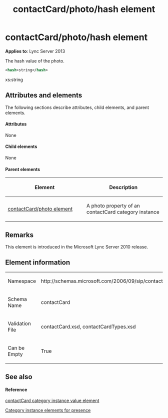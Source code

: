 ﻿---
title: contactCard/photo/hash element
TOCTitle: contactCard/photo/hash element
ms:assetid: 0a20d695-bdd7-4e86-a839-4559b31a2917
ms:mtpsurl: https://msdn.microsoft.com/library/Dn454728(v=office.15)
ms:contentKeyID: 57093433
ms.date: 07/24/2014
mtps_version: v=office.15
dev_langs:
- xml
---

# contactCard/photo/hash element


**Applies to**: Lync Server 2013

The hash value of the photo.

```xml
<hash>string</hash>
```

xs:string

## Attributes and elements

The following sections describe attributes, child elements, and parent elements.

#### Attributes

None

#### Child elements

None

#### Parent elements

<table>
<colgroup>
<col style="width: 50%" />
<col style="width: 50%" />
</colgroup>
<thead>
<tr class="header">
<th><p>Element</p></th>
<th><p>Description</p></th>
</tr>
</thead>
<tbody>
<tr class="odd">
<td><p><a href="contactcard-photo-element.md">contactCard/photo element</a></p></td>
<td><p>A photo property of an contactCard category instance</p></td>
</tr>
</tbody>
</table>


## Remarks

This element is introduced in the Microsoft Lync Server 2010 release.

## Element information

<table>
<colgroup>
<col style="width: 50%" />
<col style="width: 50%" />
</colgroup>
<tbody>
<tr class="odd">
<td><p>Namespace</p></td>
<td><p>http://schemas.microsoft.com/2006/09/sip/contactcard</p></td>
</tr>
<tr class="even">
<td><p>Schema Name</p></td>
<td><p>contactCard</p></td>
</tr>
<tr class="odd">
<td><p>Validation File</p></td>
<td><p>contactCard.xsd, contactCardTypes.xsd</p></td>
</tr>
<tr class="even">
<td><p>Can be Empty</p></td>
<td><p>True</p></td>
</tr>
</tbody>
</table>


## See also

#### Reference

[contactCard category instance value element](contactcard-category-instance-value-element.md)

[Category instance elements for presence](category-instance-elements-for-presence.md)

